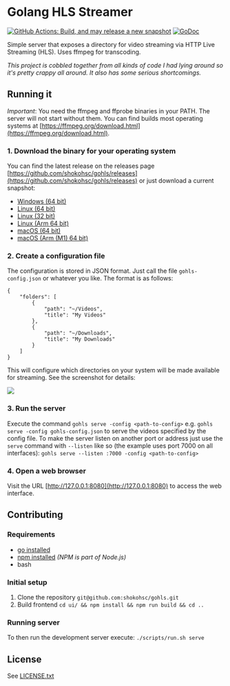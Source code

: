 # Golang HLS Streamer

[![GitHub Actions: Build, and may release a new snapshot](https://github.com/shokohsc/gohls/actions/workflows/build_and_release_snapshot.yml/badge.svg)](https://github.com/shokohsc/gohls/actions/workflows/build_and_release_snapshot.yml) 
[![GoDoc](https://godoc.org/github.com/shokohsc/gohls?status.svg)](https://godoc.org/github.com/shokohsc/gohls)  

Simple server that exposes a directory for video streaming via HTTP Live Streaming (HLS). Uses ffmpeg for transcoding.

*This project is cobbled together from all kinds of code I had lying around so it's pretty crappy all around. It also has some serious shortcomings.*

## Running it

*Important*: You need the ffmpeg and ffprobe binaries in your PATH. The server will not start without them. You can find builds most operating systems at [https://ffmpeg.org/download.html](https://ffmpeg.org/download.html).

### 1. Download the binary for your operating system

You can find the latest release on the releases page [https://github.com/shokohsc/gohls/releases](https://github.com/shokohsc/gohls/releases) or just download a current snapshot:

- [Windows (64 bit)](https://s3.amazonaws.com/gohls/gohls-windows-amd64-snapshot.tar.gz)
- [Linux (64 bit)](https://s3.amazonaws.com/gohls/gohls-linux-amd64-snapshot.tar.gz)
- [Linux (32 bit)](https://s3.amazonaws.com/gohls/gohls-linux-386-snapshot.tar.gz)
- [Linux (Arm 64 bit)](https://s3.amazonaws.com/gohls/gohls-linux-arm64-snapshot.tar.gz)
- [macOS (64 bit)](https://s3.amazonaws.com/gohls/gohls-osx-snapshot.tar.gz)
- [macOS (Arm (M1) 64 bit)](https://s3.amazonaws.com/gohls/gohls-osx-arm64-snapshot.tar.gz)

### 2. Create a configuration file

The configuration is stored in JSON format. Just call the file `gohls-config.json` or whatever you like. The format is as follows:

```
{
	"folders": [
		{
			"path": "~/Videos",
			"title": "My Videos"
		},
		{
			"path": "~/Downloads",
			"title": "My Downloads"
		}
	]
}
```

This will configure which directories on your system will be made available for streaming. See the screenshot for details:

![](https://s3-eu-west-1.amazonaws.com/captured-krxvuizy1557lsmzs8mvzdj4/yd4ei-20181024-24215053.png)

### 3. Run the server

Execute the command `gohls serve -config <path-to-config>` e.g. `gohls serve -config gohls-config.json` to serve the videos specified by the config file. To make the server listen on another port or address just use the `serve` command with `--listen` like so (the example uses port 7000 on all interfaces): `gohls serve --listen :7000 -config <path-to-config>`

### 4. Open a web browser

Visit the URL [http://127.0.0.1:8080](http://127.0.0.1:8080) to access the web interface.

## Contributing

### Requirements

- [go installed](https://golang.org/dl/)
- [npm installed](https://nodejs.org/en/) *(NPM is part of Node.js)*
- bash

### Initial setup

1. Clone the repository `git@github.com:shokohsc/gohls.git`
2. Build frontend `cd ui/ && npm install && npm run build && cd ..`

### Running server

To then run the development server execute: `./scripts/run.sh serve`

## License

See [LICENSE.txt](https://github.com/shokohsc/gohls/blob/master/LICENSE.txt)
